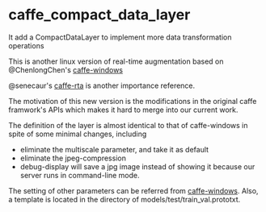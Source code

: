 # caffe_compact_data_layer
It add a CompactDataLayer to implement more data transformation operations

This is another linux version of real-time augmentation based on @ChenlongChen's [caffe-windows](https://github.com/ChenglongChen/caffe-windows)

@senecaur's [caffe-rta](https://github.com/senecaur/caffe-rta) is another importance reference. 

The motivation of this new version is the modifications in the original caffe framwork's APIs which makes
it hard to merge into our current work.

The definition of the layer is almost identical to that of caffe-windows in spite of some minimal changes, including

- eliminate the multiscale parameter, and take it as default
- eliminate the jpeg-compression
- debug-display will save a jpg image instead of showing it because our server runs in command-line mode.

The setting of other parameters can be referred from [caffe-windows](https://github.com/ChenglongChen/caffe-windows). Also,
a template is located in the directory of models/test/train_val.prototxt.  
